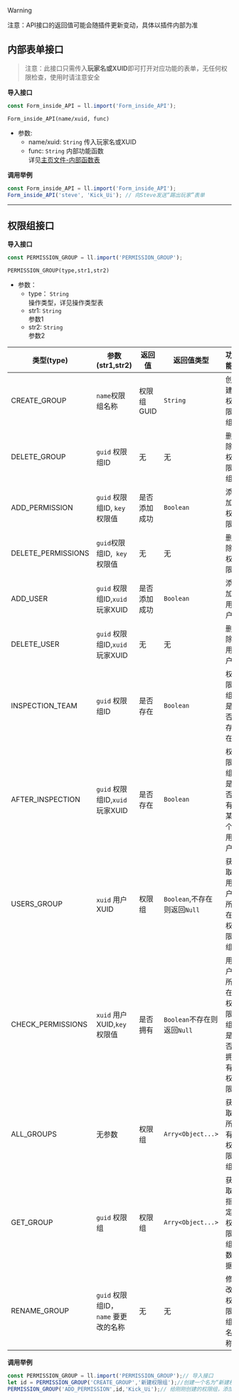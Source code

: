 > [!warning]
> 注意：API接口的返回值可能会随插件更新变动，具体以插件内部为准

## 内部表单接口   
> 注意：此接口只需传入**玩家名或XUID**即可打开对应功能的表单，无任何权限检查，使用时请注意安全

**导入接口**
```javascript
const Form_inside_API = ll.import('Form_inside_API');
```

`Form_inside_API(name/xuid, func)`
- 参数:
    - name/xuid: `String`
    传入玩家名或XUID
    - func: `String`
    内部功能函数    
    详见[主页文件-内部函数表](./md/Main.md)

**调用举例**
```javascript
const Form_inside_API = ll.import('Form_inside_API');
Form_inside_API('steve', 'Kick_Ui'); // 向Steve发送“踢出玩家”表单
```

***

## 权限组接口

**导入接口**
```javascript
const PERMISSION_GROUP = ll.import('PERMISSION_GROUP');
```

`PERMISSION_GROUP(type,str1,str2)`
- 参数：   
    - type： `String`   
    操作类型，详见操作类型表   
    - str1: `String`  
    参数1
    - str2: `String`  
    参数2

|类型(type)|参数(str1,str2)|返回值|返回值类型|功能|
|--|--|--|--|--|
|CREATE_GROUP|`name`权限组名称|权限组GUID|`String`|创建权限组|
|DELETE_GROUP|`guid` 权限组ID|无|无|删除权限组|
|ADD_PERMISSION|`guid` 权限组ID, `key` 权限值|是否添加成功|`Boolean`|添加权限|
|DELETE_PERMISSIONS|`guid`权限组ID,` key` 权限值|无|无|删除权限|
|ADD_USER|`guid` 权限组ID,`xuid` 玩家XUID|是否添加成功|`Boolean`|添加用户|
|DELETE_USER|`guid` 权限组ID,`xuid` 玩家XUID|无|无|删除用户|
|INSPECTION_TEAM|`guid` 权限组ID|是否存在|`Boolean`|权限组是否存在|
|AFTER_INSPECTION|`guid` 权限组ID,`xuid` 玩家XUID|是否存在|`Boolean`|权限组是否有某个用户|
|USERS_GROUP|`xuid` 用户XUID|权限组|`Boolean`,不存在则返回`Null`|获取用户所在权限组|
|CHECK_PERMISSIONS|`xuid` 用户XUID,`key` 权限值|是否拥有|`Boolean`不存在则返回`Null`|用户所在权限组是否拥有权限|
|ALL_GROUPS|无参数|权限组|`Arry<Object...>`|获取所有权限组|
|GET_GROUP|`guid` 权限组|权限组|`Arry<Object...>`|获取指定权限组数据|
|RENAME_GROUP|`guid` 权限组ID，`name` 要更改的名称|无|无|修改权限组名称|

**调用举例**
```javascript
const PERMISSION_GROUP = ll.import('PERMISSION_GROUP');// 导入接口
let id = PERMISSION_GROUP('CREATE_GROUP','新建权限组');//创建一个名为“新建权限组”的权限组,并获取GUID
PERMISSION_GROUP('ADD_PERMISSION',id,'Kick_Ui');// 给刚刚创建的权限组，添加“踢出玩家”的权限
```